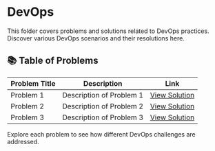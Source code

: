 # DevOps

This folder covers problems and solutions related to DevOps practices. Discover various DevOps scenarios and their resolutions here.

## 📚 Table of Problems

| Problem Title       | Description                      | Link                                |
|---------------------|----------------------------------|-------------------------------------|
| Problem 1           | Description of Problem 1          | [View Solution](./Problems/Problem1.md) |
| Problem 2           | Description of Problem 2          | [View Solution](./Problems/Problem2.md) |
| Problem 3           | Description of Problem 3          | [View Solution](./Problems/Problem3.md) |

Explore each problem to see how different DevOps challenges are addressed.
